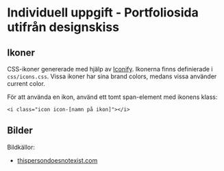 # Individuell uppgift - Portfoliosida utifrån designskiss

## Ikoner

CSS-ikoner genererade med hjälp av [Iconify](https://iconify.design/). Ikonerna finns definierade i ```css/icons.css```. Vissa ikoner har sina brand colors, medans vissa använder current color.

För att använda en ikon, använd ett tomt span-element med ikonens klass:
```
<i class="icon icon-[namn på ikon]"></i>
```

## Bilder

Bildkällor:
- [thispersondoesnotexist.com](https://www.thispersondoesnotexist.com/)